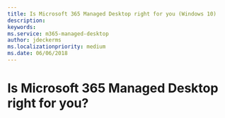 ```yaml
---
title: Is Microsoft 365 Managed Desktop right for you (Windows 10)
description:  
keywords: 
ms.service: m365-managed-desktop
author: jdeckerms
ms.localizationpriority: medium
ms.date: 06/06/2018
---
```


# Is Microsoft 365 Managed Desktop right for you?